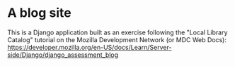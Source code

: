 # A blog site

This is a Django application built as an exercise following the "Local Library Catalog" tutorial on the Mozilla Development Network (or MDC Web Docs): https://developer.mozilla.org/en-US/docs/Learn/Server-side/Django/django_assessment_blog
